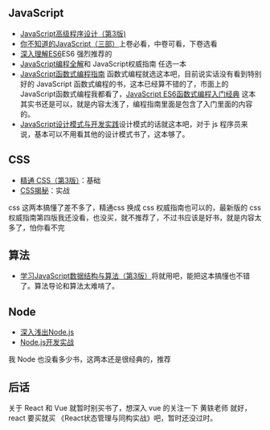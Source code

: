## JavaScript

- [JavaScript高级程序设计（第3版)](https://book.douban.com/subject/10546125/)
- [你不知道的JavaScript（三部）](https://book.douban.com/subject/26351021/)上卷必看，中卷可看，下卷选看
- [深入理解ES6](https://book.douban.com/subject/27072230/)ES6 强烈推荐的
- [JavaScript编程全解](https://book.douban.com/subject/25767719/)和 JavaScript权威指南 任选一本
- [JavaScript函数式编程指南](https://book.douban.com/subject/30283769/) 函数式编程就选这本吧，目前说实话没有看到特别好的 JavaScript 函数式编程的书，这本已经算不错的了，市面上的 JavaScript函数式编程我都看了，[JavaScript ES6函数式编程入门经典](https://book.douban.com/subject/30180100/) 这本其实书还是可以，就是内容太浅了，编程指南里面是包含了入门里面的内容的。
- [JavaScript设计模式与开发实践](https://book.douban.com/subject/26382780/)设计模式的话就这本吧，对于 js 程序员来说，基本可以不用看其他的设计模式书了，这本够了。

## CSS

- [精通 CSS（第3版）](https://book.douban.com/subject/30450258/)：基础
- [CSS揭秘](https://book.douban.com/subject/26745943/)：实战

css 这两本搞懂了差不多了，精通css 换成 css 权威指南也可以的，最新版的 css 权威指南第四版我还没看，也没买，就不推荐了，不过书应该是好书，就是内容太多了，怕你看不完

## 算法

- [学习JavaScript数据结构与算法（第3版）](https://book.douban.com/subject/33441631/)将就用吧，能把这本搞懂也不错了。算法导论和算法太难啃了。

## Node

- [深入浅出Node.js](https://book.douban.com/subject/25768396/)
- [Node.js开发实战](https://book.douban.com/subject/30373587/)

我 Node 也没看多少书，这两本还是很经典的，推荐

## 后话

关于 React 和 Vue 就暂时别买书了，想深入 vue 的关注一下 黄轶老师 就好，react 要买就买 《React状态管理与同构实战》吧，暂时还没过时。